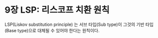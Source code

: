 # 9장 LSP: 리스코프 치환 원칙

LSP(Liskov substitution principle) 는 서브 타입(Sub type)이 그것의 기반 타입(Base type)으로 대체될 수 있어야 한다는 원칙이다.